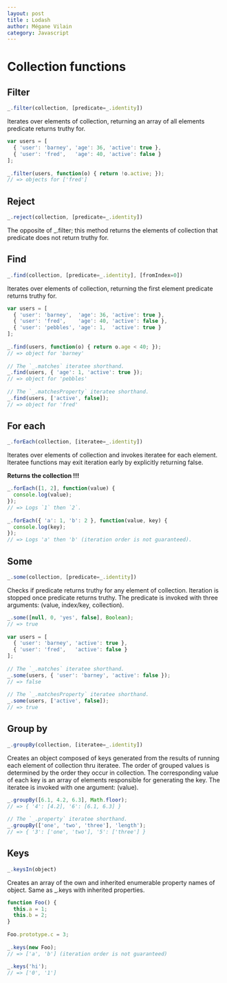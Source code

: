 ```yaml
---
layout: post
title : Lodash
author: Mégane Vilain
category: Javascript
---
```


# Collection functions

## Filter

```javascript
_.filter(collection, [predicate=_.identity])
```

Iterates over elements of collection, returning an array of all elements predicate returns truthy for.

```javascript
var users = [
  { 'user': 'barney', 'age': 36, 'active': true },
  { 'user': 'fred',   'age': 40, 'active': false }
];
 
_.filter(users, function(o) { return !o.active; });
// => objects for ['fred']
```

## Reject

```javascript
_.reject(collection, [predicate=_.identity])
```

The opposite of _.filter; this method returns the elements of collection that predicate does not return truthy for.


## Find

```javascript
_.find(collection, [predicate=_.identity], [fromIndex=0])
```

Iterates over elements of collection, returning the first element predicate returns truthy for.

```javascript
var users = [
  { 'user': 'barney',  'age': 36, 'active': true },
  { 'user': 'fred',    'age': 40, 'active': false },
  { 'user': 'pebbles', 'age': 1,  'active': true }
];
 
_.find(users, function(o) { return o.age < 40; });
// => object for 'barney'
 
// The `_.matches` iteratee shorthand.
_.find(users, { 'age': 1, 'active': true });
// => object for 'pebbles'
 
// The `_.matchesProperty` iteratee shorthand.
_.find(users, ['active', false]);
// => object for 'fred'
```

## For each

```javascript
_.forEach(collection, [iteratee=_.identity])
```

Iterates over elements of collection and invokes iteratee for each element. Iteratee functions may exit iteration early by explicitly returning false.

**Returns the collection !!!**

```javascript
_.forEach([1, 2], function(value) {
  console.log(value);
});
// => Logs `1` then `2`.
 
_.forEach({ 'a': 1, 'b': 2 }, function(value, key) {
  console.log(key);
});
// => Logs 'a' then 'b' (iteration order is not guaranteed).
```

## Some

```javascript
_.some(collection, [predicate=_.identity])
```

Checks if predicate returns truthy for any element of collection. Iteration is stopped once predicate returns truthy. The predicate is invoked with three arguments: (value, index/key, collection).

```javascript
_.some([null, 0, 'yes', false], Boolean);
// => true
 
var users = [
  { 'user': 'barney', 'active': true },
  { 'user': 'fred',   'active': false }
];
 
// The `_.matches` iteratee shorthand.
_.some(users, { 'user': 'barney', 'active': false });
// => false
 
// The `_.matchesProperty` iteratee shorthand.
_.some(users, ['active', false]);
// => true
```

## Group by

```javascript
_.groupBy(collection, [iteratee=_.identity])
```

Creates an object composed of keys generated from the results of running each element of collection thru iteratee. The order of grouped values is determined by the order they occur in collection. The corresponding value of each key is an array of elements responsible for generating the key. The iteratee is invoked with one argument: (value).

```javascript
_.groupBy([6.1, 4.2, 6.3], Math.floor);
// => { '4': [4.2], '6': [6.1, 6.3] }
 
// The `_.property` iteratee shorthand.
_.groupBy(['one', 'two', 'three'], 'length');
// => { '3': ['one', 'two'], '5': ['three'] }
```

## Keys

```javascript
_.keysIn(object)
```

Creates an array of the own and inherited enumerable property names of object.
Same as _.keys with inherited properties.


```javascript
function Foo() {
  this.a = 1;
  this.b = 2;
}
 
Foo.prototype.c = 3;
 
_.keys(new Foo);
// => ['a', 'b'] (iteration order is not guaranteed)
 
_.keys('hi');
// => ['0', '1']
```
